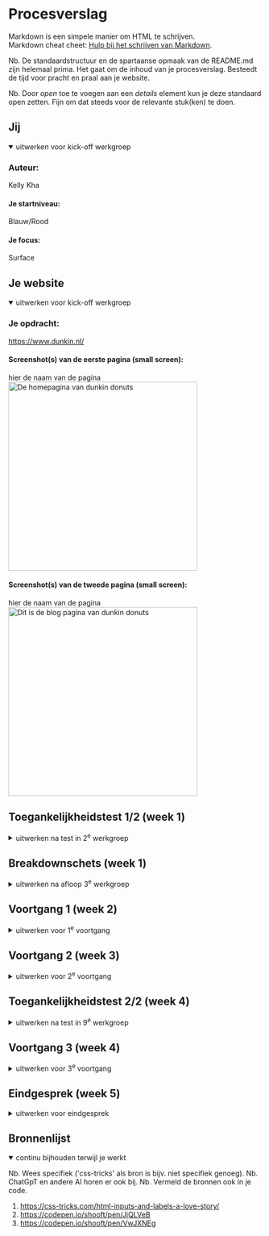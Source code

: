 # Procesverslag
Markdown is een simpele manier om HTML te schrijven.  
Markdown cheat cheet: [Hulp bij het schrijven van Markdown](https://github.com/adam-p/markdown-here/wiki/Markdown-Cheatsheet).

Nb. De standaardstructuur en de spartaanse opmaak van de README.md zijn helemaal prima. Het gaat om de inhoud van je procesverslag. Besteedt de tijd voor pracht en praal aan je website.

Nb. Door *open* toe te voegen aan een *details* element kun je deze standaard open zetten. Fijn om dat steeds voor de relevante stuk(ken) te doen.





## Jij

<details open>
  <summary>uitwerken voor kick-off werkgroep</summary>

  ### Auteur:
  Kelly Kha

  #### Je startniveau:
  Blauw/Rood

  #### Je focus:
  Surface
 
</details>





## Je website

<details open>
  <summary>uitwerken voor kick-off werkgroep</summary>

  ### Je opdracht:
  https://www.dunkin.nl/ 

  #### Screenshot(s) van de eerste pagina (small screen): 
  hier de naam van de pagina  
  <img src="readme-images/homepagina.png" width="375px" alt="De homepagina van dunkin donuts ">

  #### Screenshot(s) van de tweede pagina (small screen):
  hier de naam van de pagina  
  <img src="readme-images/blogpagina.png" width="375px" alt="Dit is de blog pagina van dunkin donuts">
 
</details>



## Toegankelijkheidstest 1/2 (week 1)

<details>
  <summary>uitwerken na test in 2<sup>e</sup> werkgroep</summary>

  ### Bevindingen
  Lijst met je bevindingen die in de test naar voren kwamen:
  - Ze maken geen gebruik van li's 
  - Ze maken geen gebruik van buttons
  - Ze gebruiken geen alt
  - Ze gebruiken geen h2's alleen maar h1
  - Bij koppelingen zeggen ze soms alleen maar koppeling, maar niet waarnaartoe

</details>



## Breakdownschets (week 1)

<details>
  <summary>uitwerken na afloop 3<sup>e</sup> werkgroep</summary>

  ### de hele pagina: 
  <img src="readme-images/sketch-1.png" width="375px" alt="breakdown van de hele pagina">

  ### dynamisch deel (bijv menu): 
  <img src="readme-images/sketch-3.png" width="375px" alt="breakdown van een dynamisch deel">

  ### wellicht nog een dynamisch deel (bijv filter): 
  <img src="readme-images/dummy-plaatje.jpg" width="375px" alt="breakdown van nog een dynamisch deel">

</details>





## Voortgang 1 (week 2)

<details>
  <summary>uitwerken voor 1<sup>e</sup> voortgang</summary>

  ### Stand van zaken
  hier dit ging goed & dit was lastig (neem ook screenshots op van delen van je website en code)
  
  Ik had nog alleen maar mijn html, maar opzich ging dat wel goed. Ik had alleen een vraag over hoe het werkt met de bewegende images

  <img src = "readme-images/week1.jpg" width= 375px alt = "voortgang week 1">


  ### Verslag van meeting
  hier na afloop snel de uitkomsten van de meeting vastleggen

  - Het is beter om op click te doen voor deze opdracht in plaats van on load, volgens de student assistent is on load te veel werk voor de tijd die we hebben


</details>





## Voortgang 2 (week 3)

<details>
  <summary>uitwerken voor 2<sup>e</sup> voortgang</summary>

  ### Stand van zaken
  hier dit ging goed & dit was lastig (neem ook screenshots op van delen van je website en code)

  Voor deze week liep ik vast bij het maken van de animaties bij mijn button, want ik wilde dat er "hapjes" in kwamen. Ook liep ik vast bij hoe het zat met transition delays voor mijn menu.

  En als laatste lukte het me niet om mijn footer fixed te hebben aan de onderkant. 

  <img src = "readme-images/week2.png" width= 375px alt = "voortgang week 3">


  ### Verslag van meeting
  hier na afloop snel de uitkomsten van de meeting vastleggen

  - :before & :after voor de knop animatie gebruiken voor de hapjes
  - Omdat ik me focus op de surface plane kan ik mijn body gewoon een max-width geven zodat het zonder het op inspecteren mode er ook goed uitziet
  - transition delay gebruiken voor de li's in mijn navigatie zodat ze een voor een tervoorschijn komen
  - footer op fixed zetten ipv sticky
  - als je twee verschillende elementen hebt moet je ze apart oproepen in de css zelfs als ze dezelfde animatie hebben

</details>





## Toegankelijkheidstest 2/2 (week 4)

<details>
  <summary>uitwerken na test in 9<sup>e</sup> werkgroep</summary>

  ### Bevindingen
  Lijst met je bevindingen die in de test naar voren kwamen (geef ook aan wat er verbeterd is):

  - Ik was dus vergeten dat er maar 1 keer een h1 per pagina kon, dus dat moet ik nog aanpassen
  - Verder heb ik wel gebruik gemaakt van li's en buttons
  - Ook had ik al null alts en gebruikte alts waar het nodig is

</details>





## Voortgang 3 (week 4)

<details>
  <summary>uitwerken voor 3<sup>e</sup> voortgang</summary>

  ### Stand van zaken
  hier dit ging goed & dit was lastig (neem ook screenshots op van delen van je website en code)

  Ik heb nog moeite met het gebruik van aria's. Ik wist niet helemaal zeker waar je ze moest gebruiken en ook hoe labels in elkaar zitten. Verder in mijn screenreader leest het alle menu items ook voor zonder dat het menu opent.


  <img src = "readme-images/week3.png" width= 375px alt = "voortgang week 4">

  ### Verslag van meeting
  hier na afloop snel de uitkomsten van de meeting vastleggen

  - focus within als dat niet werkt dan in js zetten dat het het moet negeren of menu openen
  - aria labels voor elke interactief element gebruiken
  - label en input gebruik je for en id om ze te connecten

</details>





## Eindgesprek (week 5)

<details>
  <summary>uitwerken voor eindgesprek</summary>

  ### Je uitkomst - karakteristiek screenshots:
  <img src = "readme-images/eindfoto-2.png" width= 375px alt = "uitkomst van opdracht">


  ### Dit ging goed/Heb ik geleerd: 
  Ik ben echt trots op hoe de laadscherm is gelukt. Dit heb ik met animatie gedaan in css. Hierdoor heb ik echt veel geleerd over hoe animaties werken, maar ook hoe je elke individuele letter kan animeren met behulp van

  <img src = "readme-images/eindfoto-1.png" width= 375px alt = "dit ging goed">


  ### Dit was lastig/Is niet gelukt:
  Een van de dingen die mij niet gelukt was, was dat als de screenreader het voorleest dat het de items in de menu niet voorleest/wel voorleest en het menu opent. Ik heb focus within geprobeerd, maar ik snapte het niet zo heel goed waardoor het niet is gelukt. 

  <img src = "readme-images/eindfoto.png" width= 375px alt = "dit was niet gelukt :(">
</details>





## Bronnenlijst

<details open>
  <summary>continu bijhouden terwijl je werkt</summary>

  Nb. Wees specifiek ('css-tricks' als bron is bijv. niet specifiek genoeg). 
  Nb. ChatGpT en andere AI horen er ook bij.
  Nb. Vermeld de bronnen ook in je code.

  1. https://css-tricks.com/html-inputs-and-labels-a-love-story/
  2. https://codepen.io/shooft/pen/JjQLVeB
  3. https://codepen.io/shooft/pen/VwJXNEg

</details>